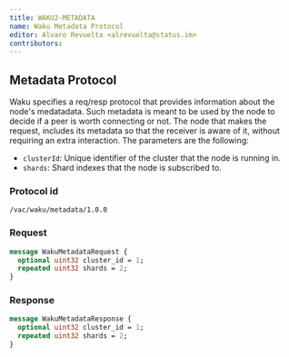 ```yaml
---
title: WAKU2-METADATA
name: Waku Metadata Protocol
editor: Alvaro Revuelta <alrevuelta@status.im>
contributors:
---
```


## Metadata Protocol

Waku specifies a req/resp protocol that provides information about the node's medatadata. Such metadata is meant to be used
by the node to decide if a peer is worth connecting or not. The node that makes the request, includes its metadata
so that the receiver is aware of it, without requiring an extra interaction. The parameters are the following:
* `clusterId`: Unique identifier of the cluster that the node is running in.
* `shards`: Shard indexes that the node is subscribed to.


### Protocol id

`/vac/waku/metadata/1.0.0`

### Request

```proto
message WakuMetadataRequest {
  optional uint32 cluster_id = 1;
  repeated uint32 shards = 2;
}
```

### Response

```proto
message WakuMetadataResponse {
  optional uint32 cluster_id = 1;
  repeated uint32 shards = 2;
}
```
